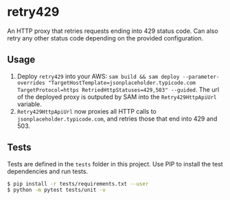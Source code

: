 # retry429

An HTTP proxy that retries requests ending into 429 status code.
Can also retry any other status code depending on the provided configuration.

## Usage

1. Deploy `retry429` into your AWS:
   `sam build && sam deploy --parameter-overrides "TargetHostTemplate=jsonplaceholder.typicode.com TargetProtocol=https RetriedHttpStatuses=429,503" --guided`.
   The url of the deployed proxy is outputed by SAM into the `Retry429HttpApiUrl` variable.
2. `Retry429HttpApiUrl` now proxies all HTTP calls to `jsonplaceholder.typicode.com`, and retries those that end into 429 and 503.

## Tests

Tests are defined in the `tests` folder in this project. Use PIP to install the test dependencies and run tests.

```bash
$ pip install -r tests/requirements.txt --user
$ python -m pytest tests/unit -v
```